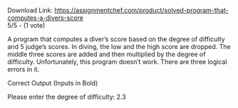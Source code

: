 Download Link: https://assignmentchef.com/product/solved-program-that-computes-a-divers-score
<br>
5/5 - (1 vote)

A program that computes a diver’s score based on the degree of difficulty and 5 judge’s scores. In diving, the low and the high score are dropped. The middle three scores are added and then multiplied by the degree of difficulty. Unfortunately, this program doesn’t work. There are three logical errors in it.



Correct Output (Inputs in Bold)

Please enter the degree of difficulty: 2.3